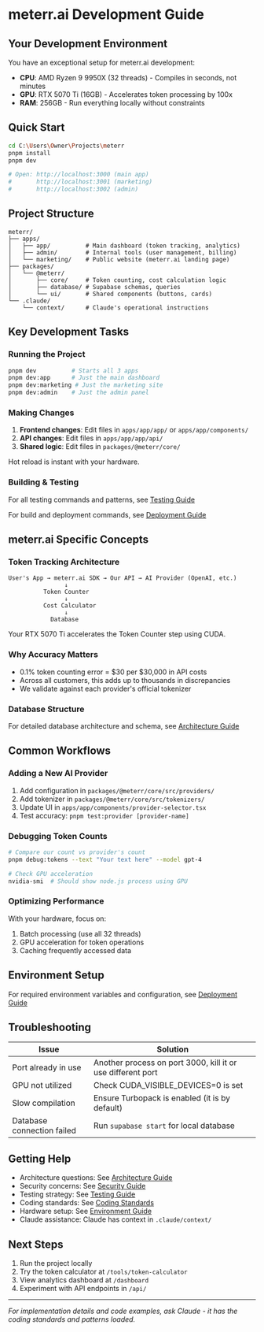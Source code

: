 # meterr.ai Development Guide

## Your Development Environment

You have an exceptional setup for meterr.ai development:
- **CPU**: AMD Ryzen 9 9950X (32 threads) - Compiles in seconds, not minutes
- **GPU**: RTX 5070 Ti (16GB) - Accelerates token processing by 100x
- **RAM**: 256GB - Run everything locally without constraints

## Quick Start

```bash
cd C:\Users\Owner\Projects\meterr
pnpm install
pnpm dev

# Open: http://localhost:3000 (main app)
#       http://localhost:3001 (marketing)
#       http://localhost:3002 (admin)
```

## Project Structure

```
meterr/
├── apps/
│   ├── app/          # Main dashboard (token tracking, analytics)
│   ├── admin/        # Internal tools (user management, billing)
│   └── marketing/    # Public website (meterr.ai landing page)
├── packages/
│   └── @meterr/
│       ├── core/     # Token counting, cost calculation logic
│       ├── database/ # Supabase schemas, queries
│       └── ui/       # Shared components (buttons, cards)
└── .claude/
    └── context/      # Claude's operational instructions
```

## Key Development Tasks

### Running the Project

```bash
pnpm dev          # Starts all 3 apps
pnpm dev:app      # Just the main dashboard
pnpm dev:marketing # Just the marketing site
pnpm dev:admin    # Just the admin panel
```

### Making Changes

1. **Frontend changes**: Edit files in `apps/app/app/` or `apps/app/components/`
2. **API changes**: Edit files in `apps/app/app/api/`
3. **Shared logic**: Edit files in `packages/@meterr/core/`

Hot reload is instant with your hardware.

### Building & Testing

For all testing commands and patterns, see [Testing Guide](./METERR_TESTING.md)

For build and deployment commands, see [Deployment Guide](./METERR_DEPLOYMENT.md)

## meterr.ai Specific Concepts

### Token Tracking Architecture

```
User's App → meterr.ai SDK → Our API → AI Provider (OpenAI, etc.)
                ↓
          Token Counter
                ↓
          Cost Calculator
                ↓
            Database
```

Your RTX 5070 Ti accelerates the Token Counter step using CUDA.

### Why Accuracy Matters

- 0.1% token counting error = $30 per $30,000 in API costs
- Across all customers, this adds up to thousands in discrepancies
- We validate against each provider's official tokenizer

### Database Structure

For detailed database architecture and schema, see [Architecture Guide](./METERR_ARCHITECTURE.md#database-design)

## Common Workflows

### Adding a New AI Provider

1. Add configuration in `packages/@meterr/core/src/providers/`
2. Add tokenizer in `packages/@meterr/core/src/tokenizers/`
3. Update UI in `apps/app/components/provider-selector.tsx`
4. Test accuracy: `pnpm test:provider [provider-name]`

### Debugging Token Counts

```bash
# Compare our count vs provider's count
pnpm debug:tokens --text "Your text here" --model gpt-4

# Check GPU acceleration
nvidia-smi  # Should show node.js process using GPU
```

### Optimizing Performance

With your hardware, focus on:
1. Batch processing (use all 32 threads)
2. GPU acceleration for token operations
3. Caching frequently accessed data

## Environment Setup

For required environment variables and configuration, see [Deployment Guide](./METERR_DEPLOYMENT.md#environment-variables)

## Troubleshooting

| Issue | Solution |
|-------|----------|
| Port already in use | Another process on port 3000, kill it or use different port |
| GPU not utilized | Check CUDA_VISIBLE_DEVICES=0 is set |
| Slow compilation | Ensure Turbopack is enabled (it is by default) |
| Database connection failed | Run `supabase start` for local database |

## Getting Help

- Architecture questions: See [Architecture Guide](./METERR_ARCHITECTURE.md)
- Security concerns: See [Security Guide](./METERR_SECURITY.md)
- Testing strategy: See [Testing Guide](./METERR_TESTING.md)
- Coding standards: See [Coding Standards](./METERR_CODING_STANDARDS.md)
- Hardware setup: See [Environment Guide](./METERR_ENVIRONMENT.md)
- Claude assistance: Claude has context in `.claude/context/`

## Next Steps

1. Run the project locally
2. Try the token calculator at `/tools/token-calculator`
3. View analytics dashboard at `/dashboard`
4. Experiment with API endpoints in `/api/`

---

*For implementation details and code examples, ask Claude - it has the coding standards and patterns loaded.*